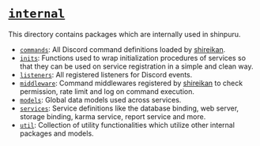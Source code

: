 # [`internal`](internal/)

This directory contains packages which are internally used in shinpuru.

- [`commands`](commands/): All Discord command definitions loaded by [shireikan](https://github.com/zekrotja/shireikan).
- [`inits`](inits/): Functions used to wrap initialization procedures of services so that they can be used on service registration in a simple and clean way.
- [`listeners`](listeners/): All registered listeners for Discord events.
- [`middleware`](middleware/): Command middlewares registered by [shireikan](https://github.com/zekrotja/shireikan) to check permission, rate limit and log on command execution.
- [`models`](models/): Global data models used across services.
- [`services`](services/): Service definitions like the database binding, web server, storage binding, karma service, report service and more.
- [`util`](util/): Collection of utility functionalities which utilize other internal packages and models.